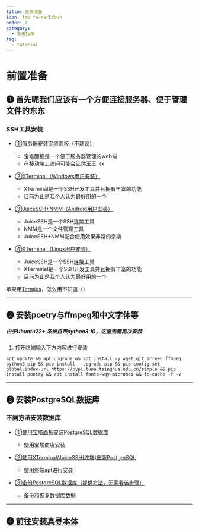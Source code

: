 ```yaml
---
title: 前置准备
icon: fab fa-markdown
order: 2
category:
  - 使用指南
tag:
  - tutorial
---
```


# 前置准备

## ➊ 首先呢我们应该有一个方便连接服务器、便于管理文件的东东

### SSH工具安装

- [①服务器安装宝塔面板（不建议）](bt.md)
  - 宝塔面板是一个便于服务器管理的web端
  - 在移动端上访问可能会让你玉玉（x
    
- [②XTerminal（Windows用户安装）](XTerminal.md)
  - XTerminal是一个SSH开发工具并且拥有丰富的功能
  - 目前为止是我个人认为最好用的一个

- [③JuiceSSH+NMM（Android用户安装）](JuiceSSHNMM.md)
  - JuiceSSH是一个SSH连接工具
  - NMM是一个文件管理工具
  - JuiceSSH+NMM配合使用效果非常的奈斯

- [④XTerminal（Linux用户安装）](JuiceSSHNMM2.md)
  - JuiceSSH是一个SSH连接工具
  - XTerminal是一个SSH开发工具并且拥有丰富的功能
  - 目前为止是我个人认为最好用的一个
  
苹果用[Termius](https://termius.com/)，怎么用不知道（）

---

## ➋ 安装poetry与ffmpeg和中文字体等

##### 由于Ubuntu22+  系统自带python3.10，这里无需再次安装

1. 打开终端输入下方内容进行安装

```
apt update && apt upgrade && apt install -y wget git screen ffmpeg python3-pip && pip install --upgrade pip && pip config set global.index-url https://pypi.tuna.tsinghua.edu.cn/simple && pip install poetry && apt install fonts-wqy-microhei && fc-cache -f -v
```

---

## ➌ 安装PostgreSQL数据库

### 不同方法安装数据库

- [①使用宝塔面板安装PostgreSQL数据库](PostgreSQL数据库.md)
  - 使用宝塔商店安装
    
- [②使用XTerminal/JuiceSSH(终端)安装PostgreSQL](PostgreSQL数据库2.md)
  - 使用终端apt进行安装

- [③备份PostgreSQL数据库（提供方法，无需看该步骤）](PostgreSQL数据库3.md)
  - 备份和恢复数据库数据
  
---

## [➍ 前往安装真寻本体](../安装zhenxun_bot/)
